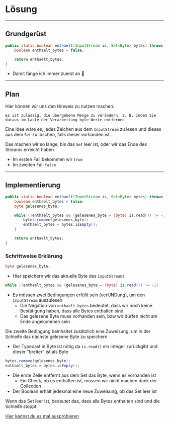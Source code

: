 # Lösung
***

## Grundgerüst
````java
public static boolean enthaelt(InputStream is, Set<Byte> bytes) throws IOException {
    boolean enthaelt_bytes = false;

    return enthaelt_bytes;
}
````
* Damit fange ich immer zuerst an 🙂

***

## Plan

Hier können wir uns den Hinweis zu nutzen machen:

`Es ist zulässig, die übergebene Menge zu verändern, z. B. indem Sie daraus im Laufe der
Verarbeitung byte-Werte entfernen`

Eine Idee wäre es, jedes Zeichen aus dem ``InputStream`` zu lesen und dieses aus dem `Set` zu löschen, falls dieser
vorhanden ist.

Das machen wir so lange, bis das ``Set`` leer ist, oder wir das Ende des Streams erreicht haben.
* Im ersten Fall bekommen wir ``true``
* Im zweiten Fall ``false``

***

## Implementierung

````java
public static boolean enthaelt(InputStream is, Set<Byte> bytes) throws IOException {
    boolean enthaelt_bytes = false;
    byte gelesenes_byte;

    while (!enthaelt_bytes && (gelesenes_byte = (byte) is.read()) != -1) {
        bytes.remove(gelesenes_byte);
        enthaelt_bytes = bytes.isEmpty();
    }

    return enthaelt_bytes;
}
````

### Schrittweise Erklärung
````java
byte gelesenes_byte;
````
* Hier speichern wir das aktuelle Byte des ``InputStreams``

````java
while (!enthaelt_bytes && (gelesenes_byte = (byte) is.read()) != -1)
````
* Es müssen zwei Bedingungen erfüllt sein (verUNDung), um den ``InputStream`` auszulesen
  * Die Negation von ``enthaelt_bytes`` bedeutet, dass wir noch keine Bestätigung haben, dass alle Bytes enthalten sind
  * Das gelesene Byte muss vorhanden sein, bzw wir dürfen nicht am Ende angekommen sein

Die zweite Bedingung beinhaltet zusätzlich eine Zuweisung, um in der Schleife das nächste gelesene Byte zu speichern
* Der Typecast in Byte ist nötig da ``is.read()`` ein Integer zurückgibt und dieser "breiter" ist als Byte

````java
bytes.remove(gelesenes_byte);
enthaelt_bytes = bytes.isEmpty();
````
* Die erste Zeile entfernt aus dem Set das Byte, wenn es vorhanden ist
  * Ein Check, ob es enthalten ist, müssen wir nicht machen dank der Collection
* Der Boolean erhält jedesmal eine neue Zuweisung, ob das Set leer ist

Wenn das Set leer ist, bedeutet das, dass alle Bytes enthalten sind und die Schleife stoppt.

[Hier kannst du es mal ausprobieren](Main.java)
